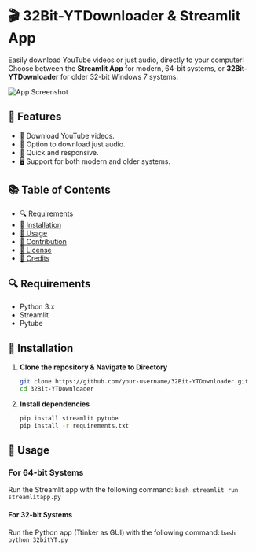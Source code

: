 # 🎬 32Bit-YTDownloader & Streamlit App

Easily download YouTube videos or just audio, directly to your computer! Choose between the **Streamlit App** for modern, 64-bit systems, or **32Bit-YTDownloader** for older 32-bit Windows 7 systems.

![App Screenshot](./screenshot.png)

## 🌟 Features

- 🎥 Download YouTube videos.
- 🎵 Option to download just audio.
- 💨 Quick and responsive.
- 🖥️ Support for both modern and older systems.

## 📚 Table of Contents

- [🔍 Requirements](#requirements)
- [🚀 Installation](#installation)
- [👟 Usage](#usage)
- [🤝 Contribution](#contribution)
- [📄 License](#license)
- [🙌 Credits](#credits)

## 🔍 Requirements

- Python 3.x
- Streamlit
- Pytube

## 🚀 Installation

1. **Clone the repository & Navigate to Directory**

    ```bash
    git clone https://github.com/your-username/32Bit-YTDownloader.git
    cd 32Bit-YTDownloader
    ```
3. **Install dependencies**

    ```bash
    pip install streamlit pytube
    pip install -r requirements.txt
    ```

## 👟 Usage
### For 64-bit Systems
Run the Streamlit app with the following command:
    ``` bash
    streamlit run streamlitapp.py
    ```

#### For 32-bit Systems
Run the Python app (Ttinker as GUI) with the following command:
    ```bash
    python 32bitYT.py
    ```

